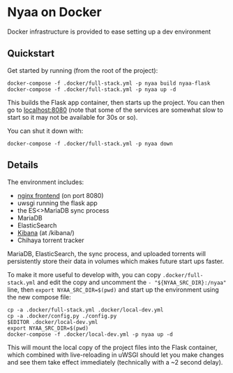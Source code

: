 # Nyaa on Docker

Docker infrastructure is provided to ease setting up a dev environment

## Quickstart

Get started by running (from the root of the project):

	docker-compose -f .docker/full-stack.yml -p nyaa build nyaa-flask
	docker-compose -f .docker/full-stack.yml -p nyaa up -d

This builds the Flask app container, then starts up the project. You can then go
to [localhost:8080](http://localhost:8080/) (note that some of the
services are somewhat slow to start so it may not be available for 30s or so).

You can shut it down with:

	docker-compose -f .docker/full-stack.yml -p nyaa down

## Details

The environment includes:
  - [nginx frontend](http://localhost:8080/) (on port 8080)
  - uwsgi running the flask app
  - the ES<>MariaDB sync process
  - MariaDB
  - ElasticSearch
  - [Kibana](http://localhost:8080/kibana/) (at /kibana/)
  - Chihaya torrent tracker

MariaDB, ElasticSearch, the sync process, and uploaded torrents will
persistently store their data in volumes which makes future start ups faster.

To make it more useful to develop with, you can copy `.docker/full-stack.yml` and
edit the copy and uncomment the `- "${NYAA_SRC_DIR}:/nyaa"` line, then
`export NYAA_SRC_DIR=$(pwd)` and start up the environment using the new compose
file:

	cp -a .docker/full-stack.yml .docker/local-dev.yml
	cp -a .docker/config.py ./config.py
	$EDITOR .docker/local-dev.yml
	export NYAA_SRC_DIR=$(pwd)
	docker-compose -f .docker/local-dev.yml -p nyaa up -d

This will mount the local copy of the project files into the Flask container,
which combined with live-reloading in uWSGI should let you make changes and see
them take effect immediately (technically with a ~2 second delay).
